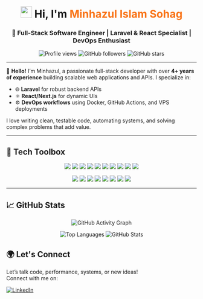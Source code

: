 <h1 align="center">
  <img src="https://emojis.slackmojis.com/emojis/images/1531849430/4246/blob-sunglasses.gif?1531849430" width="30" /> 
  Hi, I'm <span style="color:#f97316;">Minhazul Islam Sohag</span>
</h1>

<h3 align="center">🚀 Full-Stack Software Engineer | Laravel & React Specialist | DevOps Enthusiast</h3>

<p align="center">
  <img src="https://komarev.com/ghpvc/?username=sohag47&style=flat-square" alt="Profile views" />
  <img src="https://img.shields.io/github/followers/sohag47?label=Followers&style=flat-square" alt="GitHub followers" />
  <img src="https://img.shields.io/github/stars/sohag47?label=Stars&style=flat-square" alt="GitHub stars" />
</p>

---

👋 **Hello!** I’m Minhazul, a passionate full-stack developer with over **4+ years of experience** building scalable web applications and APIs. I specialize in:

- 🌐 **Laravel** for robust backend APIs  
- ⚛️ **React/Next.js** for dynamic UIs  
- ⚙️ **DevOps workflows** using Docker, GitHub Actions, and VPS deployments  

I love writing clean, testable code, automating systems, and solving complex problems that add value.

---

## 🧰 Tech Toolbox

<p align="center">
  <img src="https://img.shields.io/badge/PHP-777BB4?style=flat-square&logo=php&logoColor=white" />
  <img src="https://img.shields.io/badge/Laravel-FF2D20?style=flat-square&logo=laravel&logoColor=white" />
  <img src="https://img.shields.io/badge/React.js-0081CB?style=flat-square&logo=react&logoColor=61DAFB" />
  <img src="https://img.shields.io/badge/Next.js-000000?style=flat-square&logo=nextdotjs&logoColor=white" />
  <img src="https://img.shields.io/badge/Vue.js-35495E?style=flat-square&logo=vue.js&logoColor=4FC08D" />
  <img src="https://img.shields.io/badge/TypeScript-007ACC?style=flat-square&logo=typescript&logoColor=white" />
  <img src="https://img.shields.io/badge/JavaScript-F7DF1E?style=flat-square&logo=javascript&logoColor=black" />
  <img src="https://img.shields.io/badge/Tailwind_CSS-38B2AC?style=flat-square&logo=tailwind-css&logoColor=white" />
  <img src="https://img.shields.io/badge/MySQL-005C84?style=flat-square&logo=mysql&logoColor=white" />
  <img src="https://img.shields.io/badge/Docker-0CC1F3?style=flat-square&logo=docker&logoColor=white" />
</p>

<p align="center">
  <img src="https://img.shields.io/badge/Markdown-000000?style=flat-square&logo=markdown&logoColor=white" />
  <img src="https://img.shields.io/badge/HTML5-E34F26?style=flat-square&logo=html5&logoColor=white" />
  <img src="https://img.shields.io/badge/CSS3-1572B6?style=flat-square&logo=css3&logoColor=white" />
  <img src="https://img.shields.io/badge/Bootstrap-563D7C?style=flat-square&logo=bootstrap&logoColor=white" />
  <img src="https://img.shields.io/badge/Redis-DD0031?style=flat-square&logo=redis&logoColor=white" />
  <img src="https://img.shields.io/badge/SQLite-07405E?style=flat-square&logo=sqlite&logoColor=white" />
  <img src="https://img.shields.io/badge/Netlify-00C7B7?style=flat-square&logo=netlify&logoColor=white" />
  <img src="https://img.shields.io/badge/Debian-A81D33?style=flat-square&logo=debian&logoColor=white" />
</p>

---

## 📈 GitHub Stats

<p align="center">
  <img src="https://github-readme-activity-graph.vercel.app/graph?username=sohag47&theme=react-dark" alt="GitHub Activity Graph" />
</p>

<p align="center">
  <img src="https://github-readme-stats.vercel.app/api/top-langs/?username=sohag47&layout=compact&theme=tokyonight" alt="Top Languages" />
  <img src="https://github-readme-stats.vercel.app/api?username=sohag47&show_icons=true&theme=tokyonight&count_private=true" alt="GitHub Stats" />
</p>

## 🌍 Let's Connect

Let’s talk code, performance, systems, or new ideas!  
Connect with me on:

[![LinkedIn](https://img.shields.io/badge/LinkedIn-0077B5?style=flat-square&logo=linkedin&logoColor=white)](https://www.linkedin.com/in/minhazul-islam-sohag/)
